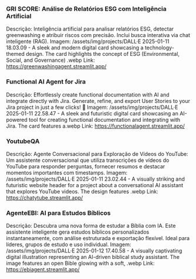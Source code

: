 ### GRI SCORE: Análise de Relatórios ESG com Inteligência Artificial
Descrição: Inteligência artificial para analisar relatórios ESG, detectar greenwashing e atribuir riscos com precisão. Inclui busca interativa via chat inteligente (RAG).
Imagem: /assets/img/projects/DALL·E 2025-01-11 18.03.09 - A sleek and modern digital card showcasing a technology-themed design. The card highlights the concept of ESG (Environmental, Social, and Governance) .webp
Link: https://greenwashingagent.streamlit.app/

### Functional AI Agent for Jira
Descrição: Effortlessly create functional documentation with AI and integrate directly with Jira. Generate, refine, and export User Stories to your Jira project in just a few clicks! 🚀
Imagem: /assets/img/projects/DALL·E 2025-01-11 22.58.47 - A sleek and futuristic digital card showcasing an AI-powered tool for creating functional documentation and integrating with Jira. The card features a.webp
Link: https://functionalagent.streamlit.app/

### YoutubeQA
Descrição: Agente Conversacional para Exploração de Vídeos do YouTube: Um assistente conversacional que utiliza transcrições de vídeos do YouTube para responder perguntas, fornecer resumos e destacar momentos importantes com timestamps.
Imagem: /assets/img/projects/DALL·E 2025-01-11 23.02.44 - A visually striking and futuristic website header for a project about a conversational AI assistant that explores YouTube videos. The design features .webp
Link: https://chatytube.streamlit.app/

### AgenteEBI: AI para Estudos Bíblicos 
Descrição: Descubra uma nova forma de estudar a Bíblia com IA. Este assistente inteligente gera estudos bíblicos personalizados instantaneamente, com análise estruturada e exportação flexível. Ideal para líderes, grupos de estudo e uso individual.
Imagem: /assets/img/projects/DALL·E 2025-01-12 17.40.58 - A visually captivating digital illustration representing an AI-driven biblical study assistant. The image features an open Bible glowing with a soft, .webp
Link: https://ebiagent.streamlit.app/
